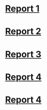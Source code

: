 # [Report 1](https://asandoval2313.github.io/cse15l-lab-reports/lab-report-1-week-2.html)
# [Report 2](https://asandoval2313.github.io/cse15l-lab-reports/lab-report-2-week-4.html)
# [Report 3](https://asandoval2313.github.io/cse15l-lab-reports/lab-report-3-week-6.html)
# [Report 4](https://asandoval2313.github.io/cse15l-lab-reports/lab-report-4-week-8.html)
# [Report 4](https://asandoval2313.github.io/cse15l-lab-reports/lab-report-5-week-10.html)

